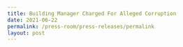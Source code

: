 ```yaml
---
title: Building Manager Charged For Alleged Corruption
date: 2021-06-22
permalink: /press-room/press-releases/permalink
layout: post
---
```

